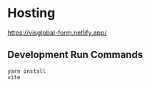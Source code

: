 # Hosting

https://visglobal-form.netlify.app/

## Development Run Commands

    yarn install
    vite
